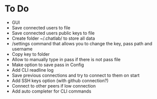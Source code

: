 # To Do

 * GUI
 * Save connected users to file
 * Save connected users public keys to file
 * Create folder ~/.chatlab/ to store all data
 * /settings command that allows you to change the key, pass path and username
 * Copy key to folder
 * Allow to manually type in pass if there is not pass file
 * Make option to save pass in Config
 * Add CLI readline log
 * Save previous connections and try to connect to them on start
 * Add SSH keys option (with github connection?)
 * Connect to other peers if low connection
 * Add auto completer for CLI commands

